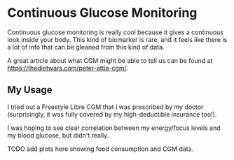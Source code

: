# Continuous Glucose Monitoring

Continuous glucose monitoring is really cool because it gives a continuous look
inside your body. This kind of biomarker is rare, and it feels like there is a
lot of info that can be gleaned from this kind of data.

A great article about what CGM might be able to tell us can be found at
https://thedietwars.com/peter-attia-cgm/.

## My Usage

I tried out a Freestyle Libre CGM that I was prescribed by my doctor
(surprisingly, it was fully covered by my high-deductible insurance too!). 

I was hoping to see clear correlation between my energy/focus levels and my
blood glucose, but didn't really.

TODO add plots here showing food consumption and CGM data.

